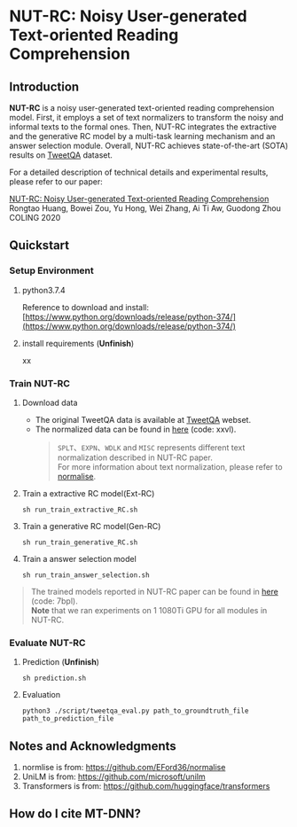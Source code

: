 # NUT-RC: Noisy User-generated Text-oriented Reading Comprehension

## Introduction
**NUT-RC** is a noisy user-generated text-oriented reading comprehension model. First, it employs a set of text normalizers to transform the noisy and informal texts to the formal ones. Then, NUT-RC integrates the extractive and the generative RC model by a multi-task learning mechanism and an answer selection module. Overall, NUT-RC achieves state-of-the-art (SOTA) results on [TweetQA](https://tweetqa.github.io/) dataset.

For a detailed description of technical details and experimental results, please refer to our paper:

[NUT-RC: Noisy User-generated Text-oriented Reading Comprehension](url)<br/>
Rongtao Huang, Bowei Zou, Yu Hong, Wei Zhang, Ai Ti Aw, Guodong Zhou<br/>
COLING 2020

## Quickstart
### Setup Environment
1. python3.7.4
   
   Reference to download and install: [https://www.python.org/downloads/release/python-374/](https://www.python.org/downloads/release/python-374/)

2. install requirements (**Unfinish**)
   
   xx

### Train NUT-RC
1. Download data
    - The original TweetQA data is available at [TweetQA](https://tweetqa.github.io/) webset.
    - The normalized data can be found in [here](https://pan.baidu.com/s/1YtiSOzkYC9OLVH6bx1fJmA) (code: xxvl).
        > `SPLT`、`EXPN`、`WDLK` and `MISC` represents different text normalization described in NUT-RC paper.<br/>
        > For more information about text normalization, please refer to [normalise](https://github.com/EFord36/normalise).
 
2. Train a extractive RC model(Ext-RC)
    ```
    sh run_train_extractive_RC.sh
    ```
3. Train a generative RC model(Gen-RC)
    ```
    sh run_train_generative_RC.sh
    ```
4. Train a answer selection model
    ```
    sh run_train_answer_selection.sh
    ```
> The trained models reported in NUT-RC paper can be found in [here](https://pan.baidu.com/s/1gNiLwTuvbGA-aTtGvMwpjw) (code: 7bpl). <br/>
> **Note** that we ran experiments on 1 1080Ti GPU for all modules in NUT-RC.

### Evaluate NUT-RC
1. Prediction (**Unfinish**)
    ```
    sh prediction.sh
    ```
2. Evaluation
    ```
    python3 ./script/tweetqa_eval.py path_to_groundtruth_file path_to_prediction_file
    ```

## Notes and Acknowledgments
1. normlise is from: https://github.com/EFord36/normalise
2. UniLM is from: https://github.com/microsoft/unilm
3. Transformers is from: https://github.com/huggingface/transformers

## How do I cite MT-DNN?
```

```
